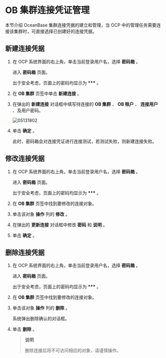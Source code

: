 # OB 集群连接凭证管理

本节介绍 OceanBase 集群连接凭据的建立和管理，当 OCP 中的管理任务需要连接该集群时，可直接选择已创建好的连接凭据。

## 新建连接凭据

1. 在 OCP 系统界面的右上角，单击当前登录用户名，选择 **密码箱** 。

   进入 **密码箱** 页面。

   出于安全考虑，页面上的密码均显示为 **\*\*\*** 。

2. 在 **OB 集群** 页签中单击 **新建连接** 。

3. 在弹出的 **新建连接** 对话框中填写待连接的 **OB 集群** 、 **OB 租户** 、 **连接用户** 、及用户密码。

    ![05131802](https://help-static-aliyun-doc.aliyuncs.com/assets/img/zh-CN/3913190261/p273501.png)

4. 单击 **确定** 。

   此时，密码箱会对连接凭证进行连接测试，若测试失败，则新建连接失败。

## 修改连接凭据

1. 在 OCP 系统界面的右上角，单击当前登录用户名，选择 **密码箱** 。

   进入 **密码箱** 页面。

   出于安全考虑，页面上的密码均显示为 **\*\*\*** 。

2. 在 **OB 集群** 页签中找到要修改的连接对象。

3. 单击该对象 **操作** 列的 **修改** 。

4. 在弹出的 **更新连接** 对话框中修改 **密码** 和 **说明** 。

5. 单击 **确定** 。

## 删除连接凭据

1. 在 OCP 系统界面的右上角，单击当前登录用户名，选择 **密码箱** 。

   进入 **密码箱** 页面。

   出于安全考虑，页面上的密码均显示为 **\*\*\*** 。

2. 在 **OB 集群** 页签中找到要修改的连接对象。

3. 单击该对象 **操作** 列的 **删除** 。

   系统弹出删除确认的对话框。

4. 单击 **删除** 。

   > **说明**
   >
   > 删除连接后将不可访问相应的对象，请谨慎操作。
